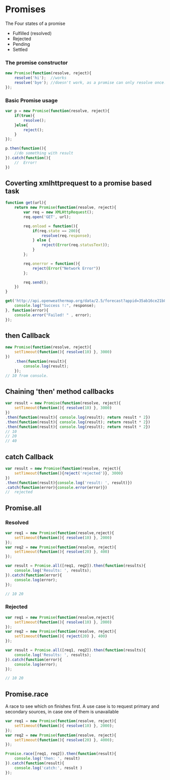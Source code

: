 # Promises

The Four states of a promise
* Fulfilled (resolved)
* Rejected
* Pending
* Settled 

### The promise constructor
```javascript
new Promise(function(resolve, reject){
    resolve('hi');  //works
    resolve('bye'); //doesn't work, as a promise can only resolve once!
});
```

### Basic Promise usage
```javascript
var p = new Promise(function(resolve, reject){
    if(true){
        resolve();
    }else{
        reject();
    }
});

p.then(function(){
    //do something with result
}).catch(function(){
    //  Error!
})
```

## Coverting xmlhttprequest to a promise based task
```javascript
function get(url){
    return new Promise(function(resolve, reject){
        var req = new XMLHttpRequest();
        req.open('GET', url);

        req.onload = function(){
            if(req.state == 200){
                resolve(req.response);
            } else {
                reject(Error(req.statusText));
            }
        };

        req.onerror = function(){
            reject(Error("Network Error"))
        };

        req.send();
    })
}

get('http://api.openweathermap.org/data/2.5/forecast?appid=35ab16ce21b847a36ece6eaba0df9244').then(function(response){
    console.log("Success !:", response);
}, function(error){
    console.error("Failed! " , error);
});
```

## then Callback
```javascript
new Promise(function(resolve, reject){
    setTimeout(function(){ resolve(10) }, 3000)
})
    .then(function(result){
        console.log(result);
    });
// 10 from console.
```

## Chaining 'then' method callbacks
```javascript
var result = new Promise(function(resolve, reject){
    setTimeout(function(){ resolve(10) }, 3000)
})
.then(function(result){ console.log(result); return result * 2})
.then(function(result){ console.log(result); return result * 2})
.then(function(result){ console.log(result); return result * 2})
// 10
// 20
// 40
```

## catch Callback
```javascript
var result = new Promise(function(resolve, reject){
    setTimeout(function(){reject('rejected')}, 3000)
})
.then(function(result){console.log('result: ', result)})
.catch(function(error){console.error(error)})
//  rejected
```

## Promise.all

### Resolved
```javascript
var req1 = new Promise(function(resolve,reject){
    setTimeout(function(){ resolve(10) }, 2000)
});
var req2 = new Promise(function(resolve, reject){
    setTimeout(function(){ resolve(20) }, 400)
});

var result = Promise.all([req1, req2]).then(function(results){
    console.log('Results: ', results);
}).catch(function(error){
    console.log(error);
});

// 10 20
```
### Rejected
```javascript
var req1 = new Promise(function(resolve,reject){
    setTimeout(function(){ resolve(10) }, 2000)
});
var req2 = new Promise(function(resolve, reject){
    setTimeout(function(){ reject(20) }, 400)
});

var result = Promise.all([req1, req2]).then(function(results){
    console.log('Results: ', results);
}).catch(function(error){
    console.log(error);
});

// 10 20
```

## Promise.race
A race to see which on finishes first. 
A use case is to request primary and secondary sources, in case one of them is unavailable
```javascript
var req1 = new Promise(function(resolve, reject){
    setTimeout(function(){ resolve(10) }, 2000);
});
var req2 = new Promise(function(resolve, reject){
    setTimeout(function(){ resolve(20) }, 4000);
});

Promise.race([req1, req2]).then(function(result){
    console.log('then: ', result)
}).catch(function(result){
    console.log('catch:', result )
});
```